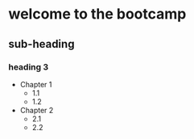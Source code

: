 # welcome to the bootcamp
## sub-heading
### heading 3
- Chapter 1
  - 1.1
  - 1.2
- Chapter 2
  - 2.1
  - 2.2
  
